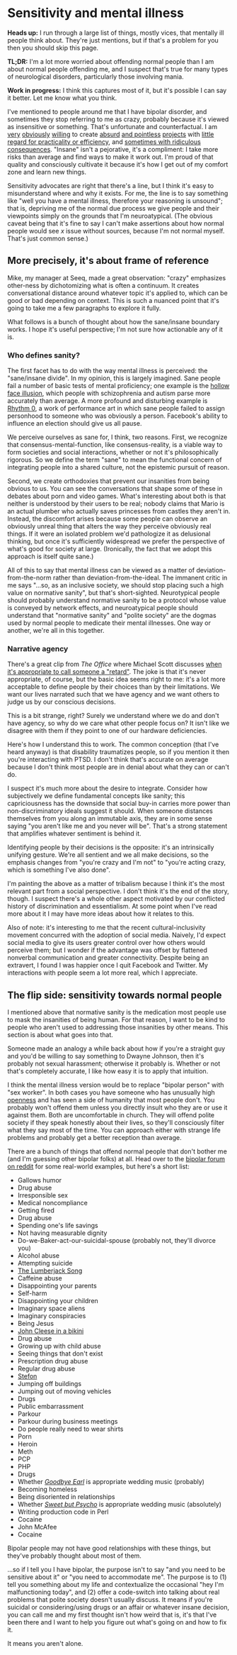# Sensitivity and mental illness
**Heads up:** I run through a large list of things, mostly vices, that mentally ill people think about. They're just mentions, but if that's a problem for you then you should skip this page.

**TL;DR:** I'm a lot more worried about offending normal people than I am about normal people offending me, and I suspect that's true for many types of neurological disorders, particularly those involving mania.

**Work in progress:** I think this captures most of it, but it's possible I can say it better. Let me know what you think.

I've mentioned to people around me that I have bipolar disorder, and sometimes they stop referring to me as crazy, probably because it's viewed as insensitive or something. That's unfortunate and counterfactual. I am [very](https://github.com/spencertipping/perl-objects) [obviously](https://github.com/spencertipping/canard/blob/circular/bin/canard.md) [willing](https://github.com/spencertipping/catastrophe) to create [absurd](https://github.com/spencertipping/browserpower) [and pointless](https://github.com/spencertipping/bash-lambda) [projects](https://github.com/spencertipping/www/blob/master/datacenter.md) with [little regard for practicality or efficiency](https://github.com/spencertipping/www/blob/master/gps.md), and [sometimes with ridiculous consequences](https://github.com/spencertipping/www/blob/master/soggy-backplane.md). "Insane" isn't a pejorative, it's a compliment: I take more risks than average and find ways to make it work out. I'm proud of that quality and consciously cultivate it because it's how I get out of my comfort zone and learn new things.

Sensitivity advocates are right that there's a line, but I think it's easy to misunderstand where and why it exists. For me, the line is to say something like "well you have a mental illness, therefore your reasoning is unsound"; that is, depriving me of the normal due process we give people and their viewpoints simply on the grounds that I'm neuroatypical. (The obvious caveat being that it's fine to say I can't make assertions about how normal people would see _x_ issue without sources, because I'm not normal myself. That's just common sense.)


## More precisely, it's about frame of reference
Mike, my manager at Seeq, made a great observation: "crazy" emphasizes other-ness by dichotomizing what is often a continuum. It creates conversational distance around whatever topic it's applied to, which can be good or bad depending on context. This is such a nuanced point that it's going to take me a few paragraphs to explore it fully.

What follows is a bunch of thought about how the sane/insane boundary works. I hope it's useful perspective; I'm not sure how actionable any of it is.


### Who defines sanity?
The first facet has to do with the way mental illness is perceived: the "sane/insane divide". In my opinion, this is largely imagined. Sane people fail a number of basic tests of mental proficiency; one example is the [hollow face illusion](https://en.wikipedia.org/wiki/Hollow-Face_illusion), which people with schizophrenia and autism parse more accurately than average. A more profound and disturbing example is [Rhythm 0](https://en.wikipedia.org/wiki/Rhythm_0), a work of performance art in which sane people failed to assign personhood to someone who was obviously a person. Facebook's ability to influence an election should give us all pause.

We perceive ourselves as sane for, I think, two reasons. First, we recognize that consensus-mental-function, like consensus-reality, is a viable way to form societies and social interactions, whether or not it's philosophically rigorous. So we define the term "sane" to mean the functional concern of integrating people into a shared culture, not the epistemic pursuit of reason.

Second, we create orthodoxies that prevent our insanities from being obvious to us. You can see the conversations that shape some of these in debates about porn and video games. What's interesting about both is that neither is understood by their users to be real; nobody claims that Mario is an actual plumber who actually saves princesses from castles they aren't in. Instead, the discomfort arises because some people can observe an obviously unreal thing that alters the way they perceive obviously real things. If it were an isolated problem we'd pathologize it as delusional thinking, but once it's sufficiently widespread we prefer the perspective of what's good for society at large. (Ironically, the fact that we adopt this approach is itself quite sane.)

All of this to say that mental illness can be viewed as a matter of deviation-from-the-norm rather than deviation-from-the-ideal. The immanent critic in me says "...so, as an inclusive society, we should stop placing such a high value on normative sanity", but that's short-sighted. Neurotypical people should probably understand normative sanity to be a protocol whose value is conveyed by network effects, and neuroatypical people should understand that "normative sanity" and "polite society" are the dogmas used by normal people to medicate their mental illnesses. One way or another, we're all in this together.


### Narrative agency
There's a great clip from _The Office_ where Michael Scott discusses [when it's appropriate to call someone a "retard"](https://www.youtube.com/watch?v=ARb84TqiH2g). The joke is that it's never appropriate, of course, but the basic idea seems right to me: it's a lot more acceptable to define people by their choices than by their limitations. We want our lives narrated such that we have agency and we want others to judge us by our conscious decisions.

This is a bit strange, right? Surely we understand where we do and don't have agency, so why do we care what other people focus on? It isn't like we disagree with them if they point to one of our hardware deficiencies.

Here's how I understand this to work. The common conception (that I've heard anyway) is that disability traumatizes people, so if you mention it then you're interacting with PTSD. I don't think that's accurate on average because I don't think most people are in denial about what they can or can't do.

I suspect it's much more about the desire to integrate. Consider how subjectively we define fundamental concepts like sanity; this capriciousness has the downside that social buy-in carries more power than non-discriminatory ideals suggest it should. When someone distances themselves from you along an immutable axis, they are in some sense saying "you aren't like me and you never will be". That's a strong statement that amplifies whatever sentiment is behind it.

Identifying people by their decisions is the opposite: it's an intrinsically unifying gesture. We're all sentient and we all make decisions, so the emphasis changes from "you're crazy and I'm not" to "you're acting crazy, which is something I've also done".

I'm painting the above as a matter of tribalism because I think it's the most relevant part from a social perspective. I don't think it's the end of the story, though. I suspect there's a whole other aspect motivated by our conflicted history of discrimination and essentialism. At some point when I've read more about it I may have more ideas about how it relates to this.

Also of note: it's interesting to me that the recent cultural-inclusivity movement concurred with the adoption of social media. Naively, I'd expect social media to give its users greater control over how others would perceive them; but I wonder if the advantage was offset by flattened nonverbal communication and greater connectivity. Despite being an extravert, I found I was happier once I quit Facebook and Twitter. My interactions with people seem a lot more real, which I appreciate.


## The flip side: sensitivity towards normal people
I mentioned above that normative sanity is the medication most people use to mask the insanities of being human. For that reason, I want to be kind to people who aren't used to addressing those insanities by other means. This section is about what goes into that.

Someone made an analogy a while back about how if you're a straight guy and you'd be willing to say something to Dwayne Johnson, then it's probably not sexual harassment; otherwise it probably is. Whether or not that's completely accurate, I like how easy it is to apply that intuition.

I think the mental illness version would be to replace "bipolar person" with "sex worker". In both cases you have someone who has unusually high [openness](https://en.wikipedia.org/wiki/Openness_to_experience) and has seen a side of humanity that most people don't. You probably won't offend them unless you directly insult who they are or use it against them. Both are uncomfortable in church. They will offend polite society if they speak honestly about their lives, so they'll consciously filter what they say most of the time. You can approach either with strange life problems and probably get a better reception than average.

There are a bunch of things that offend normal people that don't bother me (and I'm guessing other bipolar folks) at all. Head over to the [bipolar forum on reddit](https://www.reddit.com/r/bipolar/) for some real-world examples, but here's a short list:

+ Gallows humor
+ Drug abuse
+ Irresponsible sex
+ Medical noncompliance
+ Getting fired
+ Drug abuse
+ Spending one's life savings
+ Not having measurable dignity
+ Do-we-Baker-act-our-suicidal-spouse (probably not, they'll divorce you)
+ Alcohol abuse
+ Attempting suicide
+ [The Lumberjack Song](https://www.youtube.com/watch?v=pfRdur8GLBM)
+ Caffeine abuse
+ Disappointing your parents
+ Self-harm
+ Disappointing your children
+ Imaginary space aliens
+ Imaginary conspiracies
+ Being Jesus
+ [John Cleese in a bikini](https://youtu.be/nxNyoAMqRXQ?t=23)
+ Drug abuse
+ Growing up with child abuse
+ Seeing things that don't exist
+ Prescription drug abuse
+ Regular drug abuse
+ [Stefon](https://www.youtube.com/watch?v=A94ktjmgZvM)
+ Jumping off buildings
+ Jumping out of moving vehicles
+ Drugs
+ Public embarrassment
+ Parkour
+ Parkour during business meetings
+ Do people really need to wear shirts
+ Porn
+ Heroin
+ Meth
+ PCP
+ PHP
+ Drugs
+ Whether _[Goodbye Earl](https://www.youtube.com/watch?v=Gw7gNf_9njs)_ is appropriate wedding music (probably)
+ Becoming homeless
+ Being disoriented in relationships
+ Whether _[Sweet but Psycho](https://www.youtube.com/watch?v=WXBHCQYxwr0)_ is appropriate wedding music (absolutely)
+ Writing production code in Perl
+ Cocaine
+ John McAfee
+ Cocaine

Bipolar people may not have good relationships with these things, but they've probably thought about most of them.

...so if I tell you I have bipolar, the purpose isn't to say "and you need to be sensitive about it" or "you need to accommodate me". The purpose is to (1) tell you something about my life and contextualize the occasional "hey I'm malfunctioning today", and (2) offer a code-switch into talking about real problems that polite society doesn't usually discuss. It means if you're suicidal or considering/using drugs or an affair or whatever insane decision, you can call me and my first thought isn't how weird that is, it's that I've been there and I want to help you figure out what's going on and how to fix it.

It means you aren't alone.
